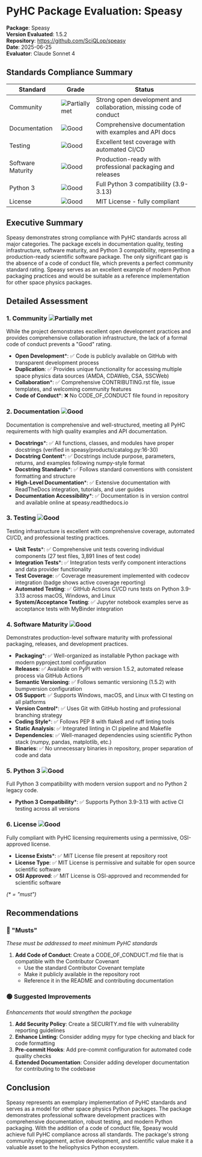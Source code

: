 # PyHC Package Evaluation: Speasy

**Package**: Speasy  
**Version Evaluated**: 1.5.2  
**Repository**: https://github.com/SciQLop/speasy  
**Date**: 2025-06-25  
**Evaluator**: Claude Sonnet 4  

## Standards Compliance Summary

| Standard | Grade | Status |
|----------|-------|--------|
| Community | ![Partially met](https://img.shields.io/badge/Partially%20met-orange.svg) | Strong open development and collaboration, missing code of conduct |
| Documentation | ![Good](https://img.shields.io/badge/Good-brightgreen.svg) | Comprehensive documentation with examples and API docs |
| Testing | ![Good](https://img.shields.io/badge/Good-brightgreen.svg) | Excellent test coverage with automated CI/CD |
| Software Maturity | ![Good](https://img.shields.io/badge/Good-brightgreen.svg) | Production-ready with professional packaging and releases |
| Python 3 | ![Good](https://img.shields.io/badge/Good-brightgreen.svg) | Full Python 3 compatibility (3.9-3.13) |
| License | ![Good](https://img.shields.io/badge/Good-brightgreen.svg) | MIT License - fully compliant |

## Executive Summary

Speasy demonstrates strong compliance with PyHC standards across all major categories. The package excels in documentation quality, testing infrastructure, software maturity, and Python 3 compatibility, representing a production-ready scientific software package. The only significant gap is the absence of a code of conduct file, which prevents a perfect community standard rating. Speasy serves as an excellent example of modern Python packaging practices and would be suitable as a reference implementation for other space physics packages.

## Detailed Assessment

### 1. Community ![Partially met](https://img.shields.io/badge/Partially%20met-orange.svg)

While the project demonstrates excellent open development practices and provides comprehensive collaboration infrastructure, the lack of a formal code of conduct prevents a "Good" rating.

- **Open Development**\*: ✅ Code is publicly available on GitHub with transparent development process
- **Duplication**: ✅ Provides unique functionality for accessing multiple space physics data sources (AMDA, CDAWeb, CSA, SSCWeb)
- **Collaboration**\*: ✅ Comprehensive CONTRIBUTING.rst file, issue templates, and welcoming community features
- **Code of Conduct**\*: ❌ No CODE_OF_CONDUCT file found in repository

### 2. Documentation ![Good](https://img.shields.io/badge/Good-brightgreen.svg)

Documentation is comprehensive and well-structured, meeting all PyHC requirements with high quality examples and API documentation.

- **Docstrings**\*: ✅ All functions, classes, and modules have proper docstrings (verified in speasy/products/catalog.py:16-30)
- **Docstring Content**\*: ✅ Docstrings include purpose, parameters, returns, and examples following numpy-style format
- **Docstring Standards**\*: ✅ Follows standard conventions with consistent formatting and structure
- **High-Level Documentation**\*: ✅ Extensive documentation with ReadTheDocs integration, tutorials, and user guides
- **Documentation Accessibility**\*: ✅ Documentation is in version control and available online at speasy.readthedocs.io

### 3. Testing ![Good](https://img.shields.io/badge/Good-brightgreen.svg)

Testing infrastructure is excellent with comprehensive coverage, automated CI/CD, and professional testing practices.

- **Unit Tests**\*: ✅ Comprehensive unit tests covering individual components (27 test files, 3,891 lines of test code)
- **Integration Tests**\*: ✅ Integration tests verify component interactions and data provider functionality
- **Test Coverage**: ✅ Coverage measurement implemented with codecov integration (badge shows active coverage reporting)
- **Automated Testing**: ✅ GitHub Actions CI/CD runs tests on Python 3.9-3.13 across macOS, Windows, and Linux
- **System/Acceptance Testing**: ✅ Jupyter notebook examples serve as acceptance tests with MyBinder integration

### 4. Software Maturity ![Good](https://img.shields.io/badge/Good-brightgreen.svg)

Demonstrates production-level software maturity with professional packaging, releases, and development practices.

- **Packaging**\*: ✅ Well-organized as installable Python package with modern pyproject.toml configuration
- **Releases**: ✅ Available on PyPI with version 1.5.2, automated release process via GitHub Actions
- **Semantic Versioning**: ✅ Follows semantic versioning (1.5.2) with bumpversion configuration
- **OS Support**: ✅ Supports Windows, macOS, and Linux with CI testing on all platforms
- **Version Control**\*: ✅ Uses Git with GitHub hosting and professional branching strategy
- **Coding Style**\*: ✅ Follows PEP 8 with flake8 and ruff linting tools
- **Static Analysis**: ✅ Integrated linting in CI pipeline and Makefile
- **Dependencies**: ✅ Well-managed dependencies using scientific Python stack (numpy, pandas, matplotlib, etc.)
- **Binaries**: ✅ No unnecessary binaries in repository, proper separation of code and data

### 5. Python 3 ![Good](https://img.shields.io/badge/Good-brightgreen.svg)

Full Python 3 compatibility with modern version support and no Python 2 legacy code.

- **Python 3 Compatibility**\*: ✅ Supports Python 3.9-3.13 with active CI testing across all versions

### 6. License ![Good](https://img.shields.io/badge/Good-brightgreen.svg)

Fully compliant with PyHC licensing requirements using a permissive, OSI-approved license.

- **License Exists**\*: ✅ MIT License file present at repository root
- **License Type**: ✅ MIT License is permissive and suitable for open source scientific software
- **OSI Approved**: ✅ MIT License is OSI-approved and recommended for scientific software

*(\* = "must")*

## Recommendations

### 🔴 "Musts"
*These must be addressed to meet minimum PyHC standards*

1. **Add Code of Conduct**: Create a CODE_OF_CONDUCT.md file that is compatible with the Contributor Covenant
   - Use the standard Contributor Covenant template
   - Make it publicly available in the repository root
   - Reference it in the README and contributing documentation

### 🟢 Suggested Improvements
*Enhancements that would strengthen the package*

1. **Add Security Policy**: Create a SECURITY.md file with vulnerability reporting guidelines
2. **Enhance Linting**: Consider adding mypy for type checking and black for code formatting
3. **Pre-commit Hooks**: Add pre-commit configuration for automated code quality checks
4. **Extended Documentation**: Consider adding developer documentation for contributing to the codebase

## Conclusion

Speasy represents an exemplary implementation of PyHC standards and serves as a model for other space physics Python packages. The package demonstrates professional software development practices with comprehensive documentation, robust testing, and modern Python packaging. With the addition of a code of conduct file, Speasy would achieve full PyHC compliance across all standards. The package's strong community engagement, active development, and scientific value make it a valuable asset to the heliophysics Python ecosystem.